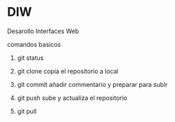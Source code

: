 # DIW
Desarollo Interfaces Web

comandos basicos

1. git status

2. git clone    copia el repositorio a local

3. git commit   añadir commentario y preparar para subir

4. git push     sube y actualiza el repositorio

5. git pull

